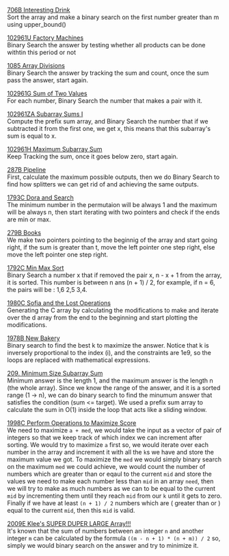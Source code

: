 [706B Interesting Drink](https://codeforces.com/problemset/problem/706/B/ "706B Interesting Drink")<br>
Sort the array and make a binary search on the first number greater than m using upper_bound() <br>

[102961U Factory Machines](https://codeforces.com/problemset/gymProblem/102961/U "102961U Factory Machines") <br>
Binary Search the answer by testing whether all products can be done withtin this period or not <br>

[1085 Array Divisions](https://cses.fi/problemset/task/1085 "1085 Array Divisions") <br>
Binary Search the answer by tracking the sum and count, once the sum pass the answer, start again. <br>

[102961G Sum of Two Values](https://codeforces.com/problemset/gymProblem/102961/G "102961G Sum of Two Values") <br>
For each number, Binary Search the number that makes a pair with it. <br>

[102961ZA Subarray Sums I](https://codeforces.com/problemset/gymProblem/102961/ZA "102961ZA Subarray Sums I") <br>
Compute the prefix sum array, and Binary Search the number that if we subtracted it from the first one, we get x, this means that this subarray's sum is equal to x. <br>

[102961H Maximum Subarray Sum](https://codeforces.com/problemset/gymProblem/102961/H "102961H Maximum Subarray Sum") <br>
Keep Tracking the sum, once it goes below zero, start again. <br>

[287B Pipeline](https://codeforces.com/problemset/problem/287/B "287B Pipeline") <br>
First, calculate the maximum possible outputs, then we do Binary Search to find how splitters we can get rid of and achieving the same outputs. <br>

[1793C Dora and Search](https://codeforces.com/problemset/problem/1793/C "1793C Dora and Search") <br>
The minimum number in the permutaion will be always 1 and the maximum will be always n, then start iterating with two pointers and check if the ends are min or max. <br>

[279B Books](https://codeforces.com/problemset/problem/279/B "279B Books") <br>
We make two pointers pointing to the beginnig of the array and start going right, if the sum is greater than t, move the left pointer one step right, else move the left pointer one step right. <br>

[1792C Min Max Sort](https://codeforces.com/problemset/problem/1792/C "1792C Min Max Sort") <br>
Binary Search a number x that if removed the pair x, n - x + 1 from the array, it is sorted. This number is between n ans (n + 1) / 2, for example, if n = 6, the pairs will be : 1,6 2,5 3,4. <br>

[1980C Sofia and the Lost Operations](https://codeforces.com/contest/1980/problem/C "1980C Sofia and the Lost Operations") <br>
Generating the C array by calculating the modifications to make and iterate over the d array from the end to the beginning and start plotting the modifications. <br>

[1978B New Bakery](https://codeforces.com/contest/1978/problem/B "1978B New Bakery") <br>
Binary search to find the best k to maximize the answer. Notice that k is inversely proportional to the index (i), and the constraints are 1e9, so the loops are replaced with mathematical expressions. <br>

[209. Minimum Size Subarray Sum](https://leetcode.com/problems/minimum-size-subarray-sum/description/ "209. Minimum Size Subarray Sum") <br>
Minimum answer is the length 1, and the maximum answer is the length n (the whole array). Since we know the range of the answer, and it is a sorted range (1 -> n), we can do binary search to find the minumum answer that satisfies the condition (sum <= target). We used a prefix sum array to calculate the sum in O(1) inside the loop that acts like a sliding window.<br>

[1998C Perform Operations to Maximize Score](https://codeforces.com/contest/1998/problem/C "1998C Perform Operations to Maximize Score") <br>
We need to maximize `a + med`, we would take the input as a vector of pair of integers so that we keep track of which index we can increment after sorting. We would try to maximize `a` first so, we would iterate over each number in the array and increment it with all the `k`s we have and store the maximum value we got. To maximize the `med` we would simply binary search on the maximum `med` we could achieve, we would count the number of numbers which are greater than or eqaul to the current `mid` and store the values we need to make each number less than `mid` in an array `need`, then we will try to make as much numbers as we can to be equal to the current `mid` by incrementing them until they reach `mid` from our `k` until it gets to zero. Finally if we have at least `(n + 1) / 2` numbers which are ( greater than or ) equal to the current `mid`, then this `mid` is valid. <br>

[2009E Klee's SUPER DUPER LARGE Array!!!](https://codeforces.com/contest/2009/problem/E "2009E Klee's SUPER DUPER LARGE Array!!!") <br>
It's known that the sum of numbers between an integer `n` and another integer `m` can be calculated by the formula `((m - n + 1) * (n + m)) / 2` so, simply we would binary search on the answer and try to minimize it. <br>
